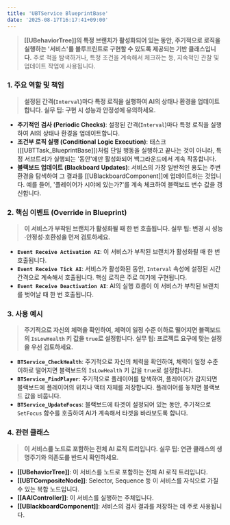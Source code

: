 ```yaml
---
title: 'UBTService BlueprintBase'
date: '2025-08-17T16:17:41+09:00'
---
```

> **[[UBehaviorTree]]의 특정 브랜치가 활성화되어 있는 동안, 주기적으로 로직을 실행하는 '서비스'를 블루프린트로 구현할 수 있도록 제공되는 기반 클래스입니다.** 주로 적을 탐색하거나, 특정 조건을 계속해서 체크하는 등, 지속적인 관찰 및 업데이트 작업에 사용됩니다.

### **1. 주요 역할 및 책임**
> **설정된 간격(`Interval`)마다 특정 로직을 실행하여 AI의 상태나 환경을 업데이트합니다. 실무 팁: 구현 시 성능과 안정성에 유의하세요.**
* **주기적인 검사 (Periodic Checks)**:
	설정된 간격(`Interval`)마다 특정 로직을 실행하여 AI의 상태나 환경을 업데이트합니다.
* **조건부 로직 실행 (Conditional Logic Execution)**:
	태스크([[UBTTask_BlueprintBase]])처럼 단일 행동을 실행하고 끝나는 것이 아니라, 특정 서브트리가 실행되는 '동안'에만 활성화되어 백그라운드에서 계속 작동합니다.
* **블랙보드 업데이트 (Blackboard Updates)**:
	서비스의 가장 일반적인 용도는 주변 환경을 탐색하여 그 결과를 [[UBlackboardComponent]]에 업데이트하는 것입니다. 예를 들어, '플레이어가 시야에 있는가?'를 계속 체크하여 블랙보드 변수 값을 갱신합니다.

### **2. 핵심 이벤트 (Override in Blueprint)**
> **이 서비스가 부착된 브랜치가 활성화될 때 한 번 호출됩니다. 실무 팁: 변경 시 성능·안정성·호환성을 먼저 검토하세요.**
* **`Event Receive Activation AI`**:
	이 서비스가 부착된 브랜치가 활성화될 때 한 번 호출됩니다.
* **`Event Receive Tick AI`**:
	서비스가 활성화된 동안, `Interval` 속성에 설정된 시간 간격으로 계속해서 호출됩니다. 핵심 로직은 주로 여기에 구현됩니다.
* **`Event Receive Deactivation AI`**:
	AI의 실행 흐름이 이 서비스가 부착된 브랜치를 벗어날 때 한 번 호출됩니다.

### **3. 사용 예시**
> **주기적으로 자신의 체력을 확인하여, 체력이 일정 수준 이하로 떨어지면 블랙보드의 `IsLowHealth` 키 값을 `true`로 설정합니다. 실무 팁: 프로젝트 요구에 맞는 설정을 우선 검토하세요.**
* **`BTService_CheckHealth`**:
	주기적으로 자신의 체력을 확인하여, 체력이 일정 수준 이하로 떨어지면 블랙보드의 `IsLowHealth` 키 값을 `true`로 설정합니다.
* **`BTService_FindPlayer`**:
	주기적으로 플레이어를 탐색하여, 플레이어가 감지되면 블랙보드에 플레이어의 위치나 액터 자체를 저장합니다. 플레이어를 놓치면 블랙보드 값을 비웁니다.
* **`BTService_UpdateFocus`**:
	블랙보드에 타겟이 설정되어 있는 동안, 주기적으로 `SetFocus` 함수를 호출하여 AI가 계속해서 타겟을 바라보도록 합니다.

### **4. 관련 클래스**
> **이 서비스를 노드로 포함하는 전체 AI 로직 트리입니다. 실무 팁: 연관 클래스의 생명주기와 의존도를 반드시 확인하세요.**
* **[[UBehaviorTree]]**:
	이 서비스를 노드로 포함하는 전체 AI 로직 트리입니다.
* **[[UBTCompositeNode]]**:
	Selector, Sequence 등 이 서비스를 자식으로 가질 수 있는 복합 노드입니다.
* **[[AAIController]]**:
	이 서비스를 실행하는 주체입니다.
* **[[UBlackboardComponent]]**:
	서비스의 검사 결과를 저장하는 데 주로 사용됩니다.
